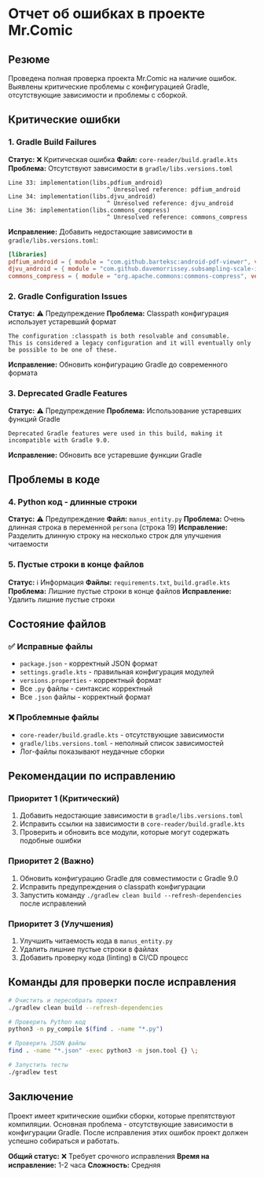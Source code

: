 # Отчет об ошибках в проекте Mr.Comic

## Резюме
Проведена полная проверка проекта Mr.Comic на наличие ошибок. Выявлены критические проблемы с конфигурацией Gradle, отсутствующие зависимости и проблемы с сборкой.

## Критические ошибки

### 1. Gradle Build Failures
**Статус:** ❌ Критическая ошибка
**Файл:** `core-reader/build.gradle.kts`
**Проблема:** Отсутствуют зависимости в `gradle/libs.versions.toml`
```
Line 33: implementation(libs.pdfium_android)
                            ^ Unresolved reference: pdfium_android
Line 34: implementation(libs.djvu_android)
                            ^ Unresolved reference: djvu_android
Line 36: implementation(libs.commons_compress)
                            ^ Unresolved reference: commons_compress
```

**Исправление:** Добавить недостающие зависимости в `gradle/libs.versions.toml`:
```toml
[libraries]
pdfium_android = { module = "com.github.barteksc:android-pdf-viewer", version.ref = "pdfium_android" }
djvu_android = { module = "com.github.davemorrissey.subsampling-scale-image-view:library", version.ref = "djvu_android" }
commons_compress = { module = "org.apache.commons:commons-compress", version.ref = "commons_compress" }
```

### 2. Gradle Configuration Issues
**Статус:** ⚠️ Предупреждение
**Проблема:** Classpath конфигурация использует устаревший формат
```
The configuration :classpath is both resolvable and consumable. 
This is considered a legacy configuration and it will eventually only be possible to be one of these.
```

**Исправление:** Обновить конфигурацию Gradle до современного формата

### 3. Deprecated Gradle Features
**Статус:** ⚠️ Предупреждение
**Проблема:** Использование устаревших функций Gradle
```
Deprecated Gradle features were used in this build, making it incompatible with Gradle 9.0.
```

**Исправление:** Обновить все устаревшие функции Gradle

## Проблемы в коде

### 4. Python код - длинные строки
**Статус:** ⚠️ Предупреждение
**Файл:** `manus_entity.py`
**Проблема:** Очень длинная строка в переменной `persona` (строка 19)
**Исправление:** Разделить длинную строку на несколько строк для улучшения читаемости

### 5. Пустые строки в конце файлов
**Статус:** ℹ️ Информация
**Файлы:** `requirements.txt`, `build.gradle.kts`
**Проблема:** Лишние пустые строки в конце файлов
**Исправление:** Удалить лишние пустые строки

## Состояние файлов

### ✅ Исправные файлы
- `package.json` - корректный JSON формат
- `settings.gradle.kts` - правильная конфигурация модулей
- `versions.properties` - корректный формат
- Все `.py` файлы - синтаксис корректный
- Все `.json` файлы - корректный формат

### ❌ Проблемные файлы
- `core-reader/build.gradle.kts` - отсутствующие зависимости
- `gradle/libs.versions.toml` - неполный список зависимостей
- Лог-файлы показывают неудачные сборки

## Рекомендации по исправлению

### Приоритет 1 (Критический)
1. Добавить недостающие зависимости в `gradle/libs.versions.toml`
2. Исправить ссылки на зависимости в `core-reader/build.gradle.kts`
3. Проверить и обновить все модули, которые могут содержать подобные ошибки

### Приоритет 2 (Важно)
1. Обновить конфигурацию Gradle для совместимости с Gradle 9.0
2. Исправить предупреждения о classpath конфигурации
3. Запустить команду `./gradlew clean build --refresh-dependencies` после исправлений

### Приоритет 3 (Улучшения)
1. Улучшить читаемость кода в `manus_entity.py`
2. Удалить лишние пустые строки в файлах
3. Добавить проверку кода (linting) в CI/CD процесс

## Команды для проверки после исправления

```bash
# Очистить и пересобрать проект
./gradlew clean build --refresh-dependencies

# Проверить Python код
python3 -m py_compile $(find . -name "*.py")

# Проверить JSON файлы
find . -name "*.json" -exec python3 -m json.tool {} \;

# Запустить тесты
./gradlew test
```

## Заключение
Проект имеет критические ошибки сборки, которые препятствуют компиляции. Основная проблема - отсутствующие зависимости в конфигурации Gradle. После исправления этих ошибок проект должен успешно собираться и работать.

**Общий статус:** ❌ Требует срочного исправления
**Время на исправление:** 1-2 часа
**Сложность:** Средняя